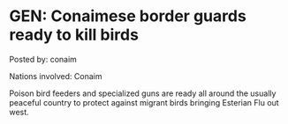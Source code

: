 # GEN: Conaimese border guards ready to kill birds

Posted by: conaim

Nations involved: Conaim

Poison bird feeders and specialized guns are ready all around the usually peaceful country to protect against migrant birds bringing Esterian Flu out west.